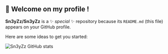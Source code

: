 ## 🎈 Welcome on my profile !


**Sn3yZz/Sn3yZz** is a ✨ _special_ ✨ repository because its `README.md` (this file) appears on your GitHub profile.

Here are some ideas to get you started:

![Sn3yZz GitHub stats](https://github-readme-stats.vercel.app/api?username=sn3yzza&show=reviews,discussions_started,discussions_answered,prs_merged,prs_merged_percentage)
